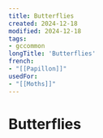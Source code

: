 ```yaml
---
title: Butterflies
created: 2024-12-18
modified: 2024-12-18
tags:
- gccommon
longTitle: 'Butterflies'
french:
- "[[Papillon]]"
usedFor:
- "[[Moths]]"
---
```

# Butterflies
